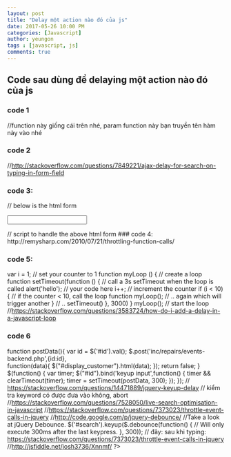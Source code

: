 ```yaml
---
layout: post
title: "Delay một action nào đó của js"
date: 2017-05-26 10:00 PM
categories: [Javascript]
author: yeungon
tags : [javascript, js]
comments: true
---
```

## Code sau dùng để delaying một action nào đó của js


### code 1
<script>
function debounce(func, wait) {
var timeout;
return function () {
var context = this, args = arguments;
var later = function () {
func.apply(context, args);
}
clearTimeout(timeout);
timeout = setTimeout(later, wait);
}
}
</script>
//function này giống cái trên nhé, param function này bạn truyền tên hàm này vào nhé

### code 2 

//http://stackoverflow.com/questions/7849221/ajax-delay-for-search-on-typing-in-form-field
<script>
var delayTimer;
function doSearch(text) {
    clearTimeout(delayTimer);
    delayTimer = setTimeout(function() {
        // Do the ajax stuff
    }, 1000); // Will do the ajax stuff after 1000 ms, or 1 s
}
</script>

### code 3: 
// below is the html form
<form action="" method="post" accept-charset="utf-8">
    <p><input type="text" name="q" id="q" value="" onkeyup="doDelayedSearch(this.value)" /></p>
</form>
// script to handle the above html form
<script>
var timeout = null;
function doDelayedSearch(val) {
  if (timeout) {  
    clearTimeout(timeout);
  }
  timeout = setTimeout(function() {
     doSearch(val); //this is your existing function
  }, 2000);
}
</script>
### code 4: http://remysharp.com/2010/07/21/throttling-function-calls/
    
### code 5:
    
var i = 1;                     //  set your counter to 1
function myLoop () {           //  create a loop function
   setTimeout(function () {    //  call a 3s setTimeout when the loop is called
      alert('hello');          //  your code here
      i++;                     //  increment the counter
      if (i < 10) {            //  if the counter < 10, call the loop function
         myLoop();             //  ..  again which will trigger another 
      }                        //  ..  setTimeout()
   }, 3000)
}
myLoop();                      //  start the loop
//https://stackoverflow.com/questions/3583724/how-do-i-add-a-delay-in-a-javascript-loop

### code  6
function postData(){
    var id = $('#id').val();
    $.post('inc/repairs/events-backend.php',{id:id},   
        function(data){
        $("#display_customer").html(data);
    });
    return false;
}
$(function() {
    var timer;
    $("#id").bind('keyup input',function() {
        timer && clearTimeout(timer);
        timer = setTimeout(postData, 300);
    });
});
// https://stackoverflow.com/questions/14471889/jquery-keyup-delay
// kiểm tra keyword có được đưa vào không, abort
//https://stackoverflow.com/questions/7528050/live-search-optimisation-in-javascript
//https://stackoverflow.com/questions/7373023/throttle-event-calls-in-jquery
//http://code.google.com/p/jquery-debounce/
//Take a look at jQuery Debounce.
$('#search').keyup($.debounce(function() {
    // Will only execute 300ms after the last keypress.
}, 300));
// đây: sau khi typing: https://stackoverflow.com/questions/7373023/throttle-event-calls-in-jquery
//http://jsfiddle.net/josh3736/Xnnmf/
?>
